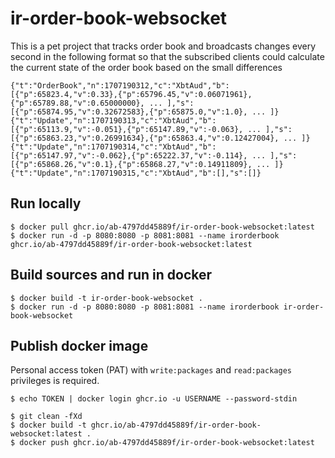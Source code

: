 # ir-order-book-websocket
This is a pet project that tracks order book and broadcasts changes every second in the following format so that the subscribed clients could calculate the current state of the order book based on the small differences

```
{"t":"OrderBook","n":1707190312,"c":"XbtAud","b":[{"p":65823.4,"v":0.33},{"p":65796.45,"v":0.06071961},{"p":65789.88,"v":0.65000000}, ... ],"s":[{"p":65874.95,"v":0.32672583},{"p":65875.0,"v":1.0}, ... ]}
{"t":"Update","n":1707190313,"c":"XbtAud","b":[{"p":65113.9,"v":-0.051},{"p":65147.89,"v":-0.063}, ... ],"s":[{"p":65863.23,"v":0.26991634},{"p":65863.4,"v":0.12427004}, ... ]}
{"t":"Update","n":1707190314,"c":"XbtAud","b":[{"p":65147.97,"v":-0.062},{"p":65222.37,"v":-0.114}, ... ],"s":[{"p":65868.26,"v":0.1},{"p":65868.27,"v":0.14911809}, ... ]}
{"t":"Update","n":1707190315,"c":"XbtAud","b":[],"s":[]}
```

## Run locally

```
$ docker pull ghcr.io/ab-4797dd45889f/ir-order-book-websocket:latest
$ docker run -d -p 8080:8080 -p 8081:8081 --name irorderbook ghcr.io/ab-4797dd45889f/ir-order-book-websocket:latest
```

## Build sources and run in docker

```
$ docker build -t ir-order-book-websocket .
$ docker run -d -p 8080:8080 -p 8081:8081 --name irorderbook ir-order-book-websocket
```

## Publish docker image

Personal access token (PAT) with `write:packages` and `read:packages` privileges is required.

```
$ echo TOKEN | docker login ghcr.io -u USERNAME --password-stdin 
```

```
$ git clean -fXd
$ docker build -t ghcr.io/ab-4797dd45889f/ir-order-book-websocket:latest .
$ docker push ghcr.io/ab-4797dd45889f/ir-order-book-websocket:latest
```
